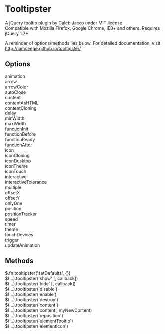 Tooltipster
===========

A jQuery tooltip plugin by Caleb Jacob under MIT license.  
Compatible with Mozilla Firefox, Google Chrome, IE8+ and others. Requires jQuery 1.7+

A reminder of options/methods lies below. For detailed documentation, visit http://iamceege.github.io/tooltipster/

Options
-------------------------

animation  
arrow  
arrowColor  
autoClose  
content  
contentAsHTML  
contentCloning  
delay  
minWidth  
maxWidth  
functionInit  
functionBefore  
functionReady  
functionAfter  
icon  
iconCloning  
iconDesktop  
iconTheme  
iconTouch  
interactive  
interactiveTolerance  
multiple  
offsetX  
offsetY  
onlyOne  
position  
positionTracker  
speed  
timer  
theme  
touchDevices  
trigger  
updateAnimation  

Methods
-------------------------

$.fn.tooltipster('setDefaults', {})  
$(...).tooltipster('show' [, callback])  
$(...).tooltipster('hide' [, callback])  
$(...).tooltipster('disable')  
$(...).tooltipster('enable')  
$(...).tooltipster('destroy')  
$(...).tooltipster('content')  
$(...).tooltipster('content', myNewContent)  
$(...).tooltipster('reposition')  
$(...).tooltipster('elementTooltip')  
$(...).tooltipster('elementIcon')  